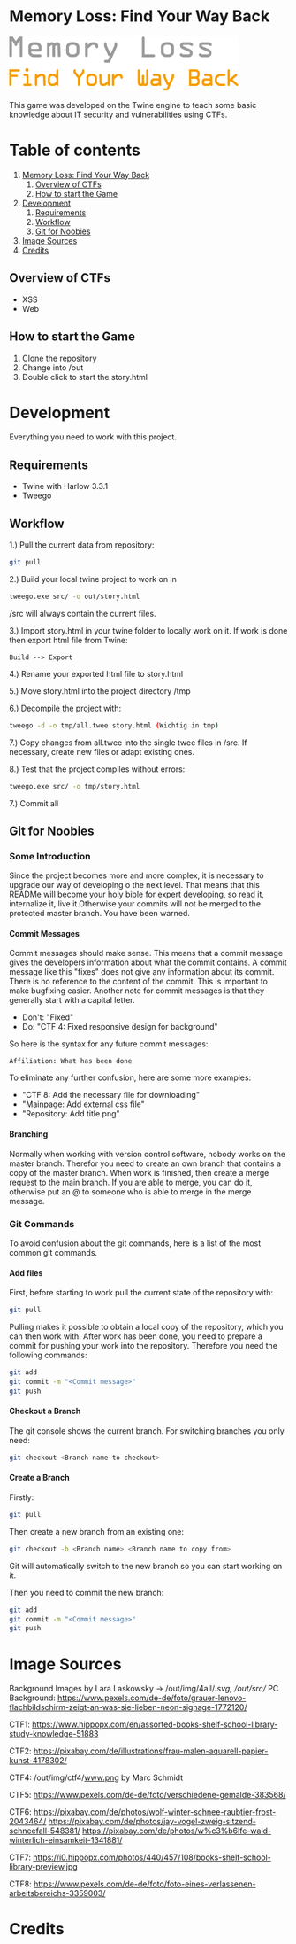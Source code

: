 # Memory Loss: Find Your Way Back
![](title.png)

This game was developed on the Twine engine to teach some basic knowledge about IT security and vulnerabilities using CTFs.

# Table of contents
1. [Memory Loss: Find Your Way Back](#memory-loss-find-your-way-back)
    1. [Overview of CTFs](#overview-of-ctfs)
    2. [How to start the Game](#how-to-start-the-game)
2. [Development](#development)
    1. [Requirements](#requirements)
    2. [Workflow](#workflow)
    3. [Git for Noobies](#git-for-noobies)
3. [Image Sources](#image-sources)
3. [Credits](#credits)

## Overview of CTFs
- XSS
- Web

## How to start the Game
1. Clone the repository
2. Change into /out
3. Double click to start the story.html

# Development
Everything you need to work with this project.

## Requirements
- Twine with Harlow 3.3.1
- Tweego

## Workflow 
1.) Pull the current data from repository:
```sh
git pull
```

2.) Build your local twine project to work on in 
```sh
tweego.exe src/ -o out/story.html
```
/src will always contain the current files.

3.) Import story.html in your twine folder to locally work on it. If work is done then export html file from Twine:
```
Build --> Export 
```

4.) Rename your exported html file to story.html

5.) Move story.html into the project directory /tmp

6.) Decompile the project with:
```sh
tweego -d -o tmp/all.twee story.html (Wichtig in tmp)
```

7.) Copy changes from all.twee into the single twee files in /src. If necessary, create new files or adapt existing ones. 

8.) Test that the project compiles without errors:
```sh
tweego.exe src/ -o tmp/story.html
```

7.) Commit all 

## Git for Noobies

### Some Introduction
Since the project becomes more and more complex, it is necessary to upgrade our way of developing o the next level. That means that this READMe will become your holy bible for expert developing, so read it, internalize it, live it.Otherwise your commits will not be merged to the protected master branch. You have been warned.

#### Commit Messages
Commit messages should make sense. This means that a commit message gives the developers information about what the commit contains.
A commit message like this "fixes" does not give any information about its commit. There is no reference to the content of the commit. This is important to make bugfixing easier. Another note for commit messages is that they generally start with a capital letter.

- Don't: "Fixed"
- Do: "CTF 4: Fixed responsive design for background"

So here is the syntax for any future commit messages:
```
Affiliation: What has been done
```

To eliminate any further confusion, here are some more examples:
- "CTF 8: Add the necessary file for downloading"
- "Mainpage: Add external css file"
- "Repository: Add title.png"

#### Branching
Normally when working with version control software, nobody works on the master branch. Therefor you need to create an own branch that contains a copy of the master branch. When work is finished, then create a merge request to the main branch. If you are able to merge, you can do it, otherwise put an @ to someone who is able to merge in the merge message.

### Git Commands
To avoid confusion about the git commands, here is a list of the most common git commands.

#### Add files
First, before starting to work pull the current state of the repository with:
```sh
git pull
```

Pulling makes it possible to obtain a local copy of the repository, which you can then work with.
After work has been done, you need to prepare a commit for pushing your work into the repository. 
Therefore you need the following commands:
```sh
git add
git commit -m "<Commit message>"
git push
```

#### Checkout a Branch
The git console shows the current branch. For switching branches you only need:
```sh
git checkout <Branch name to checkout>
```

#### Create a Branch
Firstly:
```sh
git pull
```

Then create a new branch from an existing one:
```sh
git checkout -b <Branch name> <Branch name to copy from>
```

Git will automatically switch to the new branch so you can start working on it.

Then you need to commit the new branch: 
```sh
git add
git commit -m "<Commit message>"
git push
```
# Image Sources
Background Images by Lara Laskowsky -> /out/img/4all/*.svg, /out/src/*
PC Background: https://www.pexels.com/de-de/foto/grauer-lenovo-flachbildschirm-zeigt-an-was-sie-lieben-neon-signage-1772120/

CTF1:
https://www.hippopx.com/en/assorted-books-shelf-school-library-study-knowledge-51883

CTF2:
https://pixabay.com/de/illustrations/frau-malen-aquarell-papier-kunst-4178302/

CTF4:
/out/img/ctf4/www.png by Marc Schmidt

CTF5:
https://www.pexels.com/de-de/foto/verschiedene-gemalde-383568/

CTF6:
https://pixabay.com/de/photos/wolf-winter-schnee-raubtier-frost-2043464/
https://pixabay.com/de/photos/jay-vogel-zweig-sitzend-schneefall-548381/
https://pixabay.com/de/photos/w%c3%b6lfe-wald-winterlich-einsamkeit-1341881/

CTF7:
https://i0.hippopx.com/photos/440/457/108/books-shelf-school-library-preview.jpg

CTF8:
https://www.pexels.com/de-de/foto/foto-eines-verlassenen-arbeitsbereichs-3359003/

# Credits
